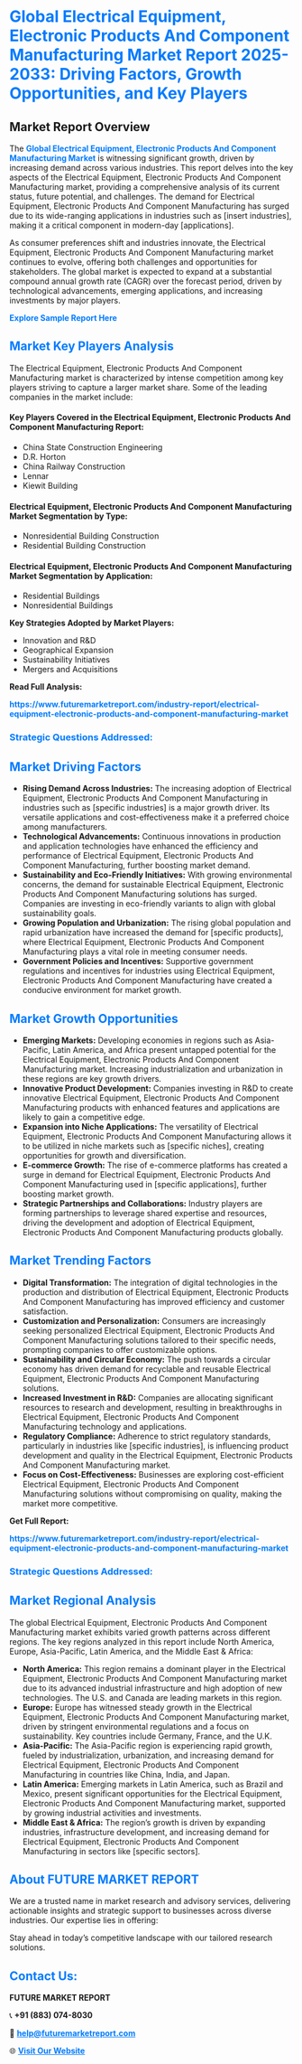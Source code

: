 <h1 style="color: #007BFF;">Global Electrical Equipment, Electronic Products And Component Manufacturing Market Report 2025-2033: Driving Factors, Growth Opportunities, and Key Players</h1>

<section id="overview">
<h2>Market Report Overview</h2>
<p>The <a href="https://www.futuremarketreport.com/industry-report/electrical-equipment-electronic-products-and-component-manufacturing-market" style="color: #007BFF; text-decoration: none;"><strong>Global Electrical Equipment, Electronic Products And Component Manufacturing Market</strong></a> is witnessing significant growth, driven by increasing demand across various industries. This report delves into the key aspects of the Electrical Equipment, Electronic Products And Component Manufacturing market, providing a comprehensive analysis of its current status, future potential, and challenges. The demand for Electrical Equipment, Electronic Products And Component Manufacturing has surged due to its wide-ranging applications in industries such as [insert industries], making it a critical component in modern-day [applications].</p>
<p>As consumer preferences shift and industries innovate, the Electrical Equipment, Electronic Products And Component Manufacturing market continues to evolve, offering both challenges and opportunities for stakeholders. The global market is expected to expand at a substantial compound annual growth rate (CAGR) over the forecast period, driven by technological advancements, emerging applications, and increasing investments by major players.</p>
</section>

<section id="overview">
<p><a href="https://www.futuremarketreport.com/request-sample/reportId=34567" style="color: #007BFF; text-decoration: none;"><strong>Explore Sample Report Here</strong></a></p>
</section>

<section id="key-players">
<h2 style="color: #007BFF;">Market Key Players Analysis</h2>
<p>The Electrical Equipment, Electronic Products And Component Manufacturing market is characterized by intense competition among key players striving to capture a larger market share. Some of the leading companies in the market include:</p>
<h4>Key Players Covered in the Electrical Equipment, Electronic Products And Component Manufacturing Report:</h4>
<ul><li>China State Construction Engineering</li><li>D.R. Horton</li><li>China Railway Construction</li><li>Lennar</li><li>Kiewit Building</li></ul>
<h4>Electrical Equipment, Electronic Products And Component Manufacturing Market Segmentation by Type:</h4>
<ul><li>Nonresidential Building Construction</li><li>Residential Building Construction</li></ul>

<h4>Electrical Equipment, Electronic Products And Component Manufacturing Market Segmentation by Application:</h4>
<ul><li>Residential Buildings</li><li>Nonresidential Buildings</li></ul>
<p><strong>Key Strategies Adopted by Market Players:</strong></p>
<ul>
<li>Innovation and R&D</li>
<li>Geographical Expansion</li>
<li>Sustainability Initiatives</li>
<li>Mergers and Acquisitions</li>
</ul>
</section>

<section>
<p><strong>Read Full Analysis: </strong></p><a href="https://www.futuremarketreport.com/industry-report/electrical-equipment-electronic-products-and-component-manufacturing-market" style="color: #007BFF; text-decoration: none;"><strong>https://www.futuremarketreport.com/industry-report/electrical-equipment-electronic-products-and-component-manufacturing-market</strong></a>
<h3 style="color: #007BFF;">Strategic Questions Addressed:</h3>
</section>

<section id="driving-factors">
<h2 style="color: #007BFF;">Market Driving Factors</h2>
<ul>
<li><strong>Rising Demand Across Industries:</strong> The increasing adoption of Electrical Equipment, Electronic Products And Component Manufacturing in industries such as [specific industries] is a major growth driver. Its versatile applications and cost-effectiveness make it a preferred choice among manufacturers.</li>
<li><strong>Technological Advancements:</strong> Continuous innovations in production and application technologies have enhanced the efficiency and performance of Electrical Equipment, Electronic Products And Component Manufacturing, further boosting market demand.</li>
<li><strong>Sustainability and Eco-Friendly Initiatives:</strong> With growing environmental concerns, the demand for sustainable Electrical Equipment, Electronic Products And Component Manufacturing solutions has surged. Companies are investing in eco-friendly variants to align with global sustainability goals.</li>
<li><strong>Growing Population and Urbanization:</strong> The rising global population and rapid urbanization have increased the demand for [specific products], where Electrical Equipment, Electronic Products And Component Manufacturing plays a vital role in meeting consumer needs.</li>
<li><strong>Government Policies and Incentives:</strong> Supportive government regulations and incentives for industries using Electrical Equipment, Electronic Products And Component Manufacturing have created a conducive environment for market growth.</li>
</ul>
</section>

<section id="growth-opportunities">
<h2 style="color: #007BFF;">Market Growth Opportunities</h2>
<ul>
<li><strong>Emerging Markets:</strong> Developing economies in regions such as Asia-Pacific, Latin America, and Africa present untapped potential for the Electrical Equipment, Electronic Products And Component Manufacturing market. Increasing industrialization and urbanization in these regions are key growth drivers.</li>
<li><strong>Innovative Product Development:</strong> Companies investing in R&D to create innovative Electrical Equipment, Electronic Products And Component Manufacturing products with enhanced features and applications are likely to gain a competitive edge.</li>
<li><strong>Expansion into Niche Applications:</strong> The versatility of Electrical Equipment, Electronic Products And Component Manufacturing allows it to be utilized in niche markets such as [specific niches], creating opportunities for growth and diversification.</li>
<li><strong>E-commerce Growth:</strong> The rise of e-commerce platforms has created a surge in demand for Electrical Equipment, Electronic Products And Component Manufacturing used in [specific applications], further boosting market growth.</li>
<li><strong>Strategic Partnerships and Collaborations:</strong> Industry players are forming partnerships to leverage shared expertise and resources, driving the development and adoption of Electrical Equipment, Electronic Products And Component Manufacturing products globally.</li>
</ul>
</section>

<section id="trending-factors">
<h2 style="color: #007BFF;">Market Trending Factors</h2>
<ul>
<li><strong>Digital Transformation:</strong> The integration of digital technologies in the production and distribution of Electrical Equipment, Electronic Products And Component Manufacturing has improved efficiency and customer satisfaction.</li>
<li><strong>Customization and Personalization:</strong> Consumers are increasingly seeking personalized Electrical Equipment, Electronic Products And Component Manufacturing solutions tailored to their specific needs, prompting companies to offer customizable options.</li>
<li><strong>Sustainability and Circular Economy:</strong> The push towards a circular economy has driven demand for recyclable and reusable Electrical Equipment, Electronic Products And Component Manufacturing solutions.</li>
<li><strong>Increased Investment in R&D:</strong> Companies are allocating significant resources to research and development, resulting in breakthroughs in Electrical Equipment, Electronic Products And Component Manufacturing technology and applications.</li>
<li><strong>Regulatory Compliance:</strong> Adherence to strict regulatory standards, particularly in industries like [specific industries], is influencing product development and quality in the Electrical Equipment, Electronic Products And Component Manufacturing market.</li>
<li><strong>Focus on Cost-Effectiveness:</strong> Businesses are exploring cost-efficient Electrical Equipment, Electronic Products And Component Manufacturing solutions without compromising on quality, making the market more competitive.</li>
</ul>
</section>

<section>
<p><strong>Get Full Report: </strong></p><a href="https://www.futuremarketreport.com/industry-report/electrical-equipment-electronic-products-and-component-manufacturing-market" style="color: #007BFF; text-decoration: none;"><strong>https://www.futuremarketreport.com/industry-report/electrical-equipment-electronic-products-and-component-manufacturing-market</strong></a>
<h3 style="color: #007BFF;">Strategic Questions Addressed:</h3>
</section>


<section id="regional-analysis">
<h2 style="color: #007BFF;">Market Regional Analysis</h2>
<p>The global Electrical Equipment, Electronic Products And Component Manufacturing market exhibits varied growth patterns across different regions. The key regions analyzed in this report include North America, Europe, Asia-Pacific, Latin America, and the Middle East & Africa:</p>
<ul>
<li><strong>North America:</strong> This region remains a dominant player in the Electrical Equipment, Electronic Products And Component Manufacturing market due to its advanced industrial infrastructure and high adoption of new technologies. The U.S. and Canada are leading markets in this region.</li>
<li><strong>Europe:</strong> Europe has witnessed steady growth in the Electrical Equipment, Electronic Products And Component Manufacturing market, driven by stringent environmental regulations and a focus on sustainability. Key countries include Germany, France, and the U.K.</li>
<li><strong>Asia-Pacific:</strong> The Asia-Pacific region is experiencing rapid growth, fueled by industrialization, urbanization, and increasing demand for Electrical Equipment, Electronic Products And Component Manufacturing in countries like China, India, and Japan.</li>
<li><strong>Latin America:</strong> Emerging markets in Latin America, such as Brazil and Mexico, present significant opportunities for the Electrical Equipment, Electronic Products And Component Manufacturing market, supported by growing industrial activities and investments.</li>
<li><strong>Middle East & Africa:</strong> The region’s growth is driven by expanding industries, infrastructure development, and increasing demand for Electrical Equipment, Electronic Products And Component Manufacturing in sectors like [specific sectors].</li>
</ul>
</section>

<footer>
<h2 style="color: #007BFF;">About FUTURE MARKET REPORT</h2>
<p>We are a trusted name in market research and advisory services, delivering actionable insights and strategic support to businesses across diverse industries. Our expertise lies in offering:</p>

<p>Stay ahead in today’s competitive landscape with our tailored research solutions.</p>

<h2 style="color: #007BFF;">Contact Us:</h2>
<p><strong>FUTURE MARKET REPORT</strong></p>
<p>📞 <strong>+91 (883) 074-8030</strong></p>
<p>📧 <strong><a href="mailto:help@futuremarketreport.com" style="color: #007BFF;">help@futuremarketreport.com</a></strong></p>
<p>🌐 <strong><a href="https://www.futuremarketreport.com/" style="color: #007BFF;">Visit Our Website</a></strong></p>
</footer>